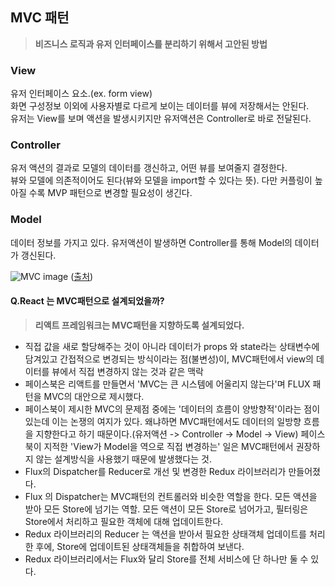 ## MVC 패턴

> **비즈니스 로직과 유저 인터페이스를 분리하기 위해서 고안된 방법**

### View

유저 인터페이스 요소.(ex. form view) <br/>
화면 구성정보 이외에 사용자별로 다르게 보이는 데이터를 뷰에 저장해서는 안된다.<br/>
유저는 View를 보며 액션을 발생시키지만 유저액션은 Controller로 바로 전달된다.

### Controller

유저 액션의 결과로 모델의 데이터를 갱신하고, 어떤 뷰를 보여줄지 결정한다.<br/>
뷰와 모델에 의존적이어도 된다(뷰와 모델을 import할 수 있다는 뜻). 다만 커플링이 높아질 수록 MVP 패턴으로 변경할 필요성이 생긴다.
<br/>

### Model

데이터 정보를 가지고 있다.
유저액션이 발생하면 Controller를 통해 Model의 데이터가 갱신된다.

![MVC image](https://rangleio.ghost.io/content/images/size/w1000/2021/04/mvc_blog_diagrams_MVC_pattern1.png)
([출처](https://rangle.io/blog/how-react-and-redux-brought-back-mvc-and-everyone-loved-it/))

#### Q.React 는 MVC패턴으로 설계되었을까?

> **리액트 프레임워크는 MVC패턴을 지향하도록 설계되었다.**

- 직접 값을 새로 할당해주는 것이 아니라 데이터가 props 와 state라는 상태변수에 담겨있고 간접적으로 변경되는 방식이라는 점(불변성)이, MVC패턴에서 view의 데이터를 뷰에서 직접 변경하지 않는 것과 같은 맥락
- 페이스북은 리액트를 만들면서 'MVC는 큰 시스템에 어울리지 않는다'며 FLUX 패턴을 MVC의 대안으로 제시했다.
- 페이스북이 제시한 MVC의 문제점 중에는 '데이터의 흐름이 양방향적'이라는 점이 있는데 이는 논쟁의 여지가 있다. 왜냐하면 MVC패턴에서도 데이터의 일방향 흐름을 지향한다고 하기 때문이다.(유저액션 -> Controller -> Model -> View) 페이스북이 지적한 'View가 Model을 역으로 직접 변경하는' 일은 MVC패턴에서 권장하지 않는 설계방식을 사용했기 때문에 발생했다는 것.
- Flux의 Dispatcher를 Reducer로 개선 및 변경한 Redux 라이브러리가 만들어졌다.
- Flux 의 Dispatcher는 MVC패턴의 컨트롤러와 비슷한 역할을 한다. 모든 액션을 받아 모든 Store에 넘기는 역할. 모든 액션이 모든 Store로 넘어가고, 필터링은 Store에서 처리하고 필요한 객체에 대해 업데이트한다.
- Redux 라이브러리의 Reducer 는 액션을 받아서 필요한 상태객체 업데이트를 처리한 후에, Store에 업데이트된 상태객체들을 취합하여 보낸다.
- Redux 라이브러리에서는 Flux와 달리 Store를 전체 서비스에 단 하나만 둘 수 있다.
